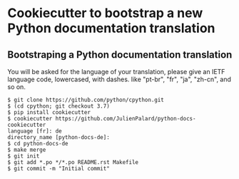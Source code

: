 # Cookiecutter to bootstrap a new Python documentation translation

## Bootstraping a Python documentation translation

You will be asked for the language of your translation, please give an
IETF language code, lowercased, with dashes. like "pt-br", "fr", "ja",
"zh-cn", and so on.

    $ git clone https://github.com/python/cpython.git
    $ (cd cpython; git checkout 3.7)
    $ pip install cookiecutter
    $ cookiecutter https://github.com/JulienPalard/python-docs-cookiecutter
    language [fr]: de
    directory_name [python-docs-de]:
    $ cd python-docs-de
    $ make merge
    $ git init
    $ git add *.po */*.po README.rst Makefile
    $ git commit -m "Initial commit"
